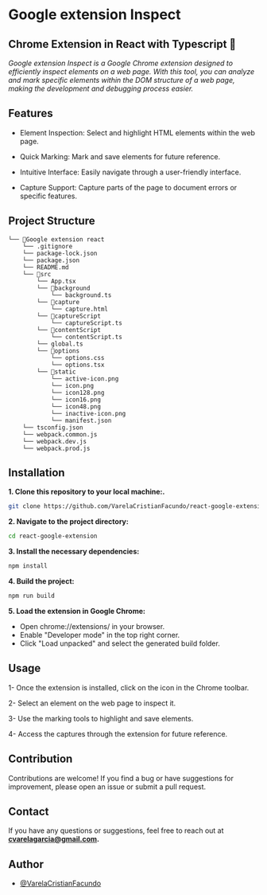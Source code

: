 # Google extension Inspect

## Chrome Extension in React with Typescript 🚀

_Google extension Inspect is a Google Chrome extension designed to efficiently inspect elements on a web page. With this tool, you can analyze and mark specific elements within the DOM structure of a web page, making the development and debugging process easier._

## Features

- Element Inspection: Select and highlight HTML elements within the web page.

- Quick Marking: Mark and save elements for future reference.

- Intuitive Interface: Easily navigate through a user-friendly interface.

- Capture Support: Capture parts of the page to document errors or specific features.

## Project Structure

```plaintext
└── 📁Google extension react
    └── .gitignore
    └── package-lock.json
    └── package.json
    └── README.md
    └── 📁src
        └── App.tsx
        └── 📁background
            └── background.ts
        └── 📁capture
            └── capture.html
        └── 📁captureScript
            └── captureScript.ts
        └── 📁contentScript
            └── contentScript.ts
        └── global.ts
        └── 📁options
            └── options.css
            └── options.tsx
        └── 📁static
            └── active-icon.png
            └── icon.png
            └── icon128.png
            └── icon16.png
            └── icon48.png
            └── inactive-icon.png
            └── manifest.json
    └── tsconfig.json
    └── webpack.common.js
    └── webpack.dev.js
    └── webpack.prod.js
```

## Installation

**1. Clone this repository to your local machine:.**

```bash
git clone https://github.com/VarelaCristianFacundo/react-google-extension.git
```

**2. Navigate to the project directory:**

```bash
cd react-google-extension
```

**3. Install the necessary dependencies:**

```bash
npm install
```

**4. Build the project:**

```bash
npm run build
```

**5. Load the extension in Google Chrome:**

- Open chrome://extensions/ in your browser.
- Enable "Developer mode" in the top right corner.
- Click "Load unpacked" and select the generated build folder.

## Usage

1- Once the extension is installed, click on the icon in the Chrome toolbar.

2- Select an element on the web page to inspect it.

3- Use the marking tools to highlight and save elements.

4- Access the captures through the extension for future reference.

## Contribution

Contributions are welcome! If you find a bug or have suggestions for improvement, please open an issue or submit a pull request.

## Contact

If you have any questions or suggestions, feel free to reach out at **cvarelagarcia@gmail.com.**

## Author

- [@VarelaCristianFacundo](https://github.com/VarelaCristianFacundo)

